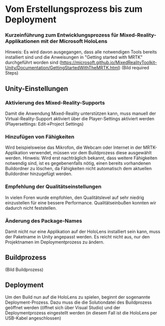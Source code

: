 # Vom Erstellungsprozess bis zum Deployment
### Kurzeinführung zum Entwicklungsprozess für Mixed-Reality-Applikationen mit der Microsoft HoloLens

Hinweis: Es wird davon ausgegangen, dass alle notwendigen Tools bereits installiert sind und die Anweisungen in "Getting started with MRTK" durchgeführt worden sind (https://microsoft.github.io/MixedRealityToolkit-Unity/Documentation/GettingStartedWithTheMRTK.html)
(Bild required Steps)

## Unity-Einstellungen

### Aktivierung des Mixed-Reality-Supports
Damit die Anwendung Mixed-Reality unterstützen kann, muss manuell der Virtual-Reality-Support aktiviert über die Player-Settings aktiviert werden (Playersettings: Edit->Project Settings)



### Hinzufügen von Fähigkeiten
Wird beispielsweise das Mikrofon, die Webcam oder Internet in der MRTK-Applikation verwendet, müssen vor dem Buildprozess diese ausgewählt werden. Hinweis: Wird erst nachträglich bekannt, dass weitere Fähigkeiten notwendig sind, ist es gegebenenfalls nötig, einen bereits vorhandenen Buildordner zu löschen, da Fähigkeiten nicht automatisch dem aktuellen Buildordner hinzugefügt werden.


### Empfehlung der Qualitätseinstellungen
In vielen Foren wurde empfohlen, den Qualitätslevel auf sehr niedrig einzustellen für eine bessere Performance. Qualitätseinbußen konnten wir dadurch nicht feststellen.


### Änderung des Package-Names
Damit nicht nur eine Applikation auf der HoloLens installiert sein kann, muss der Paketname in Unity angepasst werden. Es reicht nicht aus, nur den Projektnamen im Deploymentprozess zu ändern.


## Buildprozess
(Bild Buildprozess)
## Deployment
Um den Build nun auf die HoloLens zu spielen, beginnt der sogenannte Deployment-Prozess. Dazu muss die die Solutiondatei des Buildprozess geöffnet werden (öffnet sich über Visual Studio) und der Deploymentprozess eingestellt werden (in diesem Fall ist die HoloLens per USB-Kabel angeschlossen)




    

